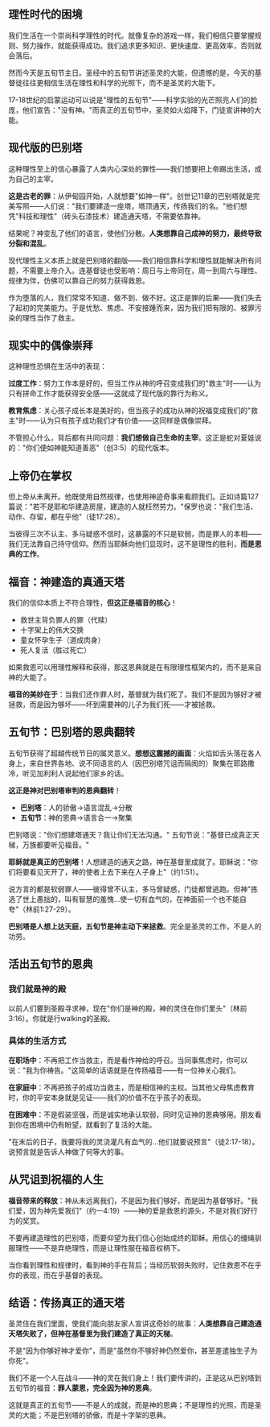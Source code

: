 

## 理性时代的困境

我们生活在一个崇尚科学理性的时代。就像复杂的游戏一样，我们相信只要掌握规则、努力操作，就能获得成功。我们追求更多知识、更快速度、更高效率，否则就会落后。

然而今天是五旬节主日。圣经中的五旬节讲述圣灵的大能，但遗憾的是，今天的基督徒往往更相信生活在理性和科学的光照下，而不是圣灵的大能下。

17-18世纪的启蒙运动可以说是"理性的五旬节"——科学实验的光芒照亮人们的脸庞，他们宣告："没有神。"而真正的五旬节中，圣灵如火焰降下，门徒宣讲神的大能。

## 现代版的巴别塔

这种理性至上的信心暴露了人类内心深处的罪性——我们想要把上帝踢出生活，成为自己的主宰。

**这是古老的罪**：从伊甸园开始，人就想要"如神一样"。创世记11章的巴别塔就是完美写照——人们说："我们要建造一座塔，塔顶通天，传扬我们的名。"他们想凭"科技和理性"（砖头石漆技术）建造通天塔，不需要依靠神。

结果呢？神变乱了他们的语言，使他们分散。**人类想靠自己成神的努力，最终导致分裂和混乱**。

现代理性主义本质上就是巴别塔的翻版——我们相信靠科学和理性就能解决所有问题，不需要上帝介入。连基督徒也受影响：周日与上帝同在，周一到周六与理性、规律为伴，仿佛可以靠自己的努力获得救恩。

作为堕落的人，我们常常不知道、做不到、做不好。这正是罪的后果——我们失去了起初的完美能力。于是忧愁、焦虑、不安接踵而来，因为我们把有限的、被罪污染的理性当作了救主。

## 现实中的偶像崇拜

这种理性恐惧在生活中的表现：

**过度工作**：努力工作本是好的，但当工作从神的呼召变成我们的"救主"时——认为只有拼命工作才能获得安全感——这就成了现代版的靠行为称义。

**教育焦虑**：关心孩子成长本是美好的，但当孩子的成功从神的祝福变成我们的"救主"时——认为只有孩子成功我们才有价值——这同样是偶像崇拜。

不管担心什么，背后都有共同问题：**我们想做自己生命的主宰**。这正是蛇对夏娃说的："你们便如神能知道善恶"（创3:5）的现代版本。

## 上帝仍在掌权

但上帝从未离开。他既使用自然规律，也使用神迹奇事来看顾我们。正如诗篇127篇说："若不是耶和华建造房屋，建造的人就枉然劳力。"保罗也说："我们生活、动作、存留，都在乎他"（徒17:28）。

当彼得三次不认主、多马疑惑不信时，这暴露的不只是软弱，而是罪人的本相——我们无法靠自己持守信仰。然而当耶稣向他们显现时，这不是理性的胜利，**而是恩典的工作**。

## 福音：神建造的真通天塔

我们的信仰本质上不符合理性，**但这正是福音的核心**！

- 救世主背负罪人的罪（代赎）
- 十字架上的伟大交换
- 童女怀孕生子（道成肉身）
- 死人复活（胜过死亡）

如果救恩可以用理性解释和获得，那这恩典就是在有限理性框架内的，而不是来自神的大能了。

**福音的美妙在于**：当我们还作罪人时，基督就为我们死了。我们不是因为够好才被拯救，而是因为够坏——坏到需要神的儿子为我们死——才被拯救。

## 五旬节：巴别塔的恩典翻转

五旬节获得了超越传统节日的属灵意义。**想想这震撼的画面**：火焰如舌头落在各人身上，来自世界各地、说不同语言的人（因巴别塔咒诅而隔阂的）聚集在耶路撒冷，听见加利利人说起他们家乡的话。

**这正是神对巴别塔审判的恩典翻转**！

- **巴别塔**：人的骄傲→语言混乱→分散
- **五旬节**：神的恩典→语言合一→聚集

巴别塔说："你们想建塔通天？我让你们无法沟通。" 五旬节说："基督已成真正天梯，万族都要听见福音。"

**耶稣就是真正的巴别塔**！人想建造的通天之路，神在基督里成就了。耶稣说："你们将要看见天开了，神的使者上去下来在人子身上"（约1:51）。

说方言的都是软弱罪人——彼得曾不认主，多马曾疑惑，门徒都曾逃跑。但神"拣选了世上愚拙的，叫有智慧的羞愧...使一切有血气的，在神面前一个也不能自夸"（林前1:27-29）。

**巴别塔是人想上达天庭，五旬节是神主动下来拯救**。完全是圣灵的工作，不是人的功劳。

## 活出五旬节的恩典

### 我们就是神的殿

以前人们要到圣殿寻求神，现在"你们是神的殿，神的灵住在你们里头"（林前3:16）。你就是行walking的圣殿。

### 具体的生活方式

**在职场中**：不再把工作当救主，而是看作神给的呼召。当同事焦虑时，你可以说："我为你祷告。"这简单的话语就是在传扬福音——有一位神关心我们。

**在家庭中**：不再把孩子的成功当救主，而是相信神的主权。当其他父母焦虑教育时，你的平安本身就是见证——我们的价值不在乎孩子的表现。

**在困难中**：不是假装坚强，而是诚实地承认软弱，同时见证神的恩典够用。朋友看到你在困境中仍有盼望，就看到了复活的大能。

"在末后的日子，我要将我的灵浇灌凡有血气的...他们就要说预言"（徒2:17-18）。说预言就是告诉人神做了何等大的事。

## 从咒诅到祝福的人生

**福音带来的释放**：神从未远离我们，不是因为我们够好，而是因为基督够好。"我们爱，因为神先爱我们"（约一4:19）——神的爱是救恩的源头，不是对我们好行为的奖赏。

不要再建造理性的巴别塔，而要仰望为我们信心创始成终的耶稣。用信心的缰绳驯服理性——不是弃绝理性，而是让理性服在福音权柄下。

当你看到理性和规律时，看到神的手在背后；当经历软弱失败时，记住救恩不在乎你的表现，而在乎基督的表现。

## 结语：传扬真正的通天塔

圣灵住在我们里面，使我们能向朋友家人宣讲这奇妙的故事：**人类想靠自己建造通天塔失败了，但神在基督里为我们建造了真正的天梯**。

不是"因为你够好神才爱你"，而是"虽然你不够好神仍然爱你，甚至差遣独生子为你死"。

我们不是一个人在战斗——神的灵在我们身上！我们要传讲的，正是这从巴别塔到五旬节的福音：**罪人蒙恩，完全因为神的恩典**。

这就是真正的五旬节——不是人的成就，而是神的恩典；不是理性的光照，而是圣灵的大能；不是巴别塔的骄傲，而是十字架的恩典。